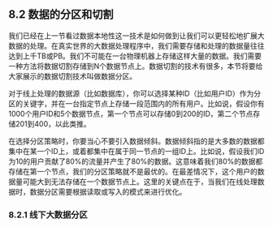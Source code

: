 ## 8.2 数据的分区和切割

我们已经在上一节看过数据本地性这一技术是如何做到让我们可以更轻松地扩展大数据的处理。在真实世界的大数据处理程序中，我们需要存储和处理的数据量往往达到上千TB或PB。我们不可能在一台物理机器上存储这样大量的数据。我们需要一种方法将数据切割存储到N个数据节点上。数据切割的技术有很多，本节将要给大家展示的数据切割技术叫做数据分区。


对于线上处理的数据源（比如数据库），你可以选择某种ID（比如用户ID）作为分区的关键字，并在一台指定节点上存储一段范围内的所有用户。比如说，假设你有1000个用户ID和5个数据节点，第一个节点可以存储0到200的ID，第二个节点存储201到400，以此类推。


在选择分区策略时，你要当心不要引入数据倾斜。数据倾斜指的是大多数的数据都集中在某一个ID上，或着都集中在属于同一节点的一组ID上。比如说，假设我们ID为10的用户贡献了80%的流量并产生了80%的数据。这意味着我们80%的数据都存储在第一个节点，我们的分区策略就不是最优的。在最差情况下，这个用户的数据量可能大到无法存储在一个数据节点上。这里的关键点在于，当我们在线处理数据时，数据分区需要根据读取或写入的模式来进行优化。


### 8.2.1 线下大数据分区
